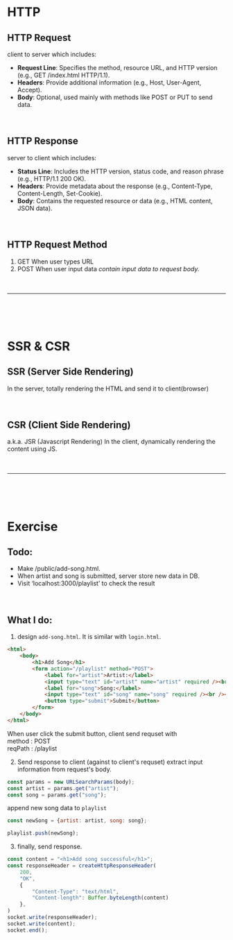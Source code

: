 # HTTP
## HTTP Request
client to server
which includes:
* **Request Line**: Specifies the method, resource URL, and HTTP version (e.g., GET /index.html HTTP/1.1).
* **Headers**: Provide additional information (e.g., Host, User-Agent, Accept).
* **Body**: Optional, used mainly with methods like POST or PUT to send data.
<br><br><br>
   
## HTTP Response
server to client
which includes:
* **Status Line**: Includes the HTTP version, status code, and reason phrase (e.g., HTTP/1.1 200 OK).
* **Headers**: Provide metadata about the response (e.g., Content-Type, Content-Length, Set-Cookie).
* **Body**: Contains the requested resource or data (e.g., HTML content, JSON data).
<br><br><br>
   
## HTTP Request Method
1. GET
When user types URL
2. POST
When user input data
*contain input data to request body.*
<br><br><br>
   
  ---
  <br><br><br>

# SSR & CSR
## SSR (Server Side Rendering)
In the server, totally rendering the HTML and send it to client(browser)
<br><br><br>
   
## CSR (Client Side Rendering)
a.k.a. JSR (Javascript Rendering)
In the client, dynamically rendering the content using JS.
<br><br><br>
   
  --- 
  <br><br><br>

# Exercise
## Todo:
* Make /public/add-song.html.
* When artist and song is submitted, server store new data in DB.
* Visit ‘localhost:3000/playlist’ to check the result
<br><br><br>
   
## What I do:
1. design `add-song.html`.
It is similar with `login.html`.
```html
<html>
    <body>
        <h1>Add Song</h1>
        <form action="/playlist" method="POST">
            <label for="artist">Artist:</label>
            <input type="text" id="artist" name="artist" required /><br /><br />
            <label for="song">Song:</label>
            <input type="text" id="song" name="song" required /><br /><br />
            <button type="submit">Submit</button>
        </form>
    </body>
</html>
```
When user click the submit button, client send requset with  
method : POST  
reqPath : /playlist

2. Send response to client (against to client's requset)
extract input information from request's body.  
```js
const params = new URLSearchParams(body);
const artist = params.get("artist");
const song = params.get("song");
```
append new song data to `playlist`
```js
const newSong = {artist: artist, song: song};

playlist.push(newSong);
```

3. finally, send response.
```js
const content = "<h1>Add song successful</h1>";
const responseHeader = createHttpResponseHeader(
    200,
    "OK",
    {
        "Content-Type": "text/html",
        "Content-length": Buffer.byteLength(content)
    },
)
socket.write(responseHeader);
socket.write(content);
socket.end();                
```
